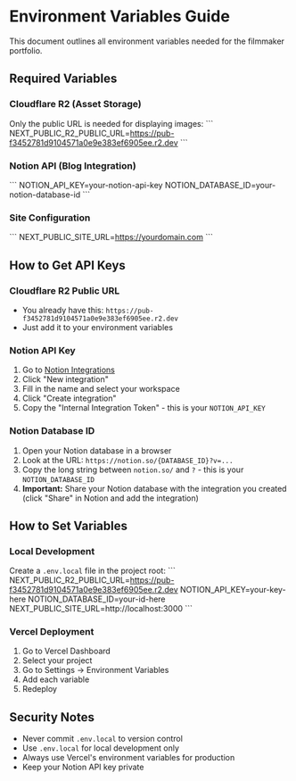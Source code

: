 # Environment Variables Guide

This document outlines all environment variables needed for the filmmaker portfolio.

## Required Variables

### Cloudflare R2 (Asset Storage)
Only the public URL is needed for displaying images:
\`\`\`
NEXT_PUBLIC_R2_PUBLIC_URL=https://pub-f3452781d9104571a0e9e383ef6905ee.r2.dev
\`\`\`

### Notion API (Blog Integration)
\`\`\`
NOTION_API_KEY=your-notion-api-key
NOTION_DATABASE_ID=your-notion-database-id
\`\`\`

### Site Configuration
\`\`\`
NEXT_PUBLIC_SITE_URL=https://yourdomain.com
\`\`\`

## How to Get API Keys

### Cloudflare R2 Public URL
- You already have this: `https://pub-f3452781d9104571a0e9e383ef6905ee.r2.dev`
- Just add it to your environment variables

### Notion API Key
1. Go to [Notion Integrations](https://www.notion.so/my-integrations)
2. Click "New integration"
3. Fill in the name and select your workspace
4. Click "Create integration"
5. Copy the "Internal Integration Token" - this is your `NOTION_API_KEY`

### Notion Database ID
1. Open your Notion database in a browser
2. Look at the URL: `https://notion.so/{DATABASE_ID}?v=...`
3. Copy the long string between `notion.so/` and `?` - this is your `NOTION_DATABASE_ID`
4. **Important:** Share your Notion database with the integration you created (click "Share" in Notion and add the integration)

## How to Set Variables

### Local Development
Create a `.env.local` file in the project root:
\`\`\`
NEXT_PUBLIC_R2_PUBLIC_URL=https://pub-f3452781d9104571a0e9e383ef6905ee.r2.dev
NOTION_API_KEY=your-key-here
NOTION_DATABASE_ID=your-id-here
NEXT_PUBLIC_SITE_URL=http://localhost:3000
\`\`\`

### Vercel Deployment
1. Go to Vercel Dashboard
2. Select your project
3. Go to Settings → Environment Variables
4. Add each variable
5. Redeploy

## Security Notes

- Never commit `.env.local` to version control
- Use `.env.local` for local development only
- Always use Vercel's environment variables for production
- Keep your Notion API key private
